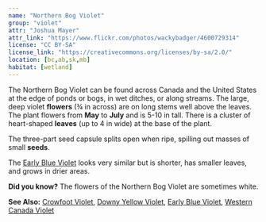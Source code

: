 ```yaml
---
name: "Northern Bog Violet"
group: "violet"
attr: "Joshua Mayer"
attr_link: "https://www.flickr.com/photos/wackybadger/4600729314"
license: "CC BY-SA"
license_link: "https://creativecommons.org/licenses/by-sa/2.0/"
location: [bc,ab,sk,mb]
habitat: [wetland]
---
```

The Northern Bog Violet can be found across Canada and the United States at the edge of ponds or bogs, in wet ditches, or along streams. The large, deep violet **flowers** (¾ in across) are on long stems well above the leaves. The plant flowers from **May** to **July** and is 5-10 in tall. There is a cluster of heart-shaped **leaves** (up to 4 in wide) at the base of the plant.

The three-part seed capsule splits open when ripe, spilling out masses of small **seeds**.

The [Early Blue Violet](/plants/earlyvio) looks very similar but is shorter, has smaller leaves, and grows in drier areas.

**Did you know?** The flowers of the Northern Bog Violet are sometimes white.

<!-- generated, do not edit -->
**See Also:**
[Crowfoot Violet](/plants/crowvio),
[Downy Yellow Violet](/plants/downvio),
[Early Blue Violet](/plants/earlyvio),
[Western Canada Violet](/plants/westcanvio)
